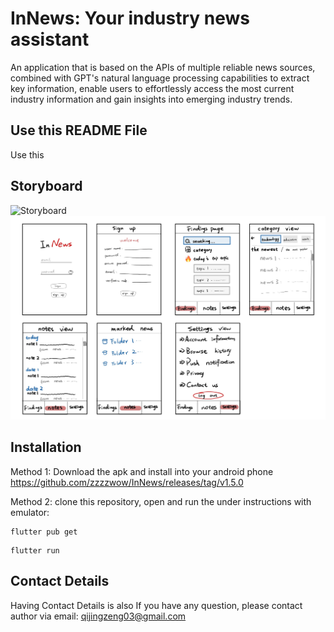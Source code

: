 # InNews: Your industry news assistant

An application that is based on the APIs of multiple reliable news sources, combined with GPT's natural language processing capabilities to extract key information, enable users to effortlessly access the most current industry information and gain insights into emerging industry trends.

## Use this README File 

Use this

## Storyboard
![Storyboard](https://1drv.ms/i/c/72ffc5bd8fd9644e/EW-A9E9ybIVMpm6Eduek0PABw31DkZyYt3YHh3KChnYcTw?e=atYaUd)
![Storyboard](image/storyboard.png "Storyboard Design")
 

## Installation

Method 1: Download the apk and install into your android phone https://github.com/zzzzwow/InNews/releases/tag/v1.5.0 

Method 2: clone this repository, open and run the under instructions with emulator:

```
flutter pub get
```

```
flutter run
```


##  Contact Details

Having Contact Details is also If you have any question, please contact author via email: qijingzeng03@gmail.com 
